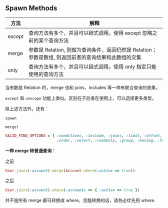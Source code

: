 ## Spawn Methods

| 方法 | 解释 |
| --- | --- |
| except | 查询方法有多个，并且可以链式调用。使用 except 忽略之前的某个查询方法 |
| merge | 参数是 Relation, 则做为查询条件，返回仍然是 Relation；参数是数组, 则返回前者的查询结果和此数组的交集 |
| only | 查询方法有多个，并且可以链式调用。使用 only 指定只能使用的查询方法 |

当参数是 Relation 时，merge 也和 joins、includes 等一样有联合查询的效果。

`except` 和 `unscope` 功能上类似。区别在于后者在使用上，可以选择更多类型。

除上述方法外，还有：

```
spawn

merge!
```

```ruby
VALID_FIND_OPTIONS = [ :conditions, :include, :joins, :limit, :offset, :extend,
                       :order, :select, :readonly, :group, :having, :from, :lock ]
```

**一种 merge 转普通查询：**

之前

```ruby
User.joins(:account).merge(Account.where(:active => true))
```

之后

```ruby
User.joins(:account).where(:accounts => { :active => true })
```

并不是所有 merge 都可转换成 where，但能转换的话，请务必优先用 where.
